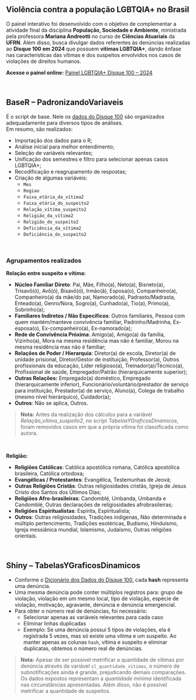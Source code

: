 ## Violência contra a população LGBTQIA+ no Brasil

O painel interativo foi desenvolvido com o objetivo de complementar a atividade final da disciplina **População, Sociedade e Ambiente**, ministrada pela professora **Mariana Andreotti** no curso de **Ciências Atuariais** da **UFRN**. Além disso, busca 
divulgar dados referentes às denúncias realizadas ao **Disque 100 em 2024** que possuem **vítimas LGBTQIA+**, dando ênfase nas características das vítimas e dos suspeitos envolvidos nos casos de violações de direitos humanos.

**Acesse o painel online:** [Painel LGBTQIA+ Disque 100 – 2024](https://renan-balbino.shinyapps.io/Painel-LGBTQIA-Disque100-2024/)  

<br>

## BaseR – PadronizandoVariaveis

É o script de base. Nele os [dados do Disque 100](https://www.gov.br/mdh/pt-br/acesso-a-informacao/dados-abertos/disque100) são organizados adequadamente para diversos tipos de análises.  
Em resumo, são realizados:

- Importação dos dados para o R;  
- Análise inicial para melhor entendimento;  
- Seleção de variáveis relevantes;  
- Unificação dos semestres e filtro para selecionar apenas casos LGBTQIA+;  
- Recodificação e reagrupamento de respostas;  
- Criação de algumas variáveis:  
  - `Mes`  
  - `Regiao`  
  - `Faixa_etária_da_vítima2`  
  - `Faixa_etária_do_suspeito2`  
  - `Relação_vítima_suspeito2`  
  - `Religião_da_vítima2`  
  - `Religião_do_suspeito2`  
  - `Deficiência_da_vítima2`  
  - `Deficiência_do_suspeito2`

<br>

### Agrupamentos realizados

**Relação entre suspeito e vítima:**  
- **Núcleo Familiar Direto**: Pai, Mãe, Filho(a), Neto(a), Bisneto(a), Trisavô(ó), Avô(ó), Bisavô(ó), Irmão(ã), Esposa(o), Companheiro(a), Companheiro(a) da mãe/do pai, Namorado(a), Padrasto/Madrasta, Enteado(a), Genro/Nora, Sogro(a), Cunhado(a), Tio(a), Primo(a), Sobrinho(a);  
- **Familiares Indiretos / Não Específicos**: Outros familiares, Pessoa com quem mantém/manteve convivência familiar, Padrinho/Madrinha, Ex-esposa(o), Ex-companheiro(a), Ex-namorado(a);  
- **Rede de Convivência Próxima**: Amigo(a), Amigo(a) da família, Vizinho(a), Mora na mesma residência mas não é familiar, Morou na mesma residência mas não é familiar;  
- **Relações de Poder / Hierarquia**: Diretor(a) de escola, Diretor(a) de unidade prisional, Diretor/Gestor de instituição, Professor(a), Outros profissionais da educação, Líder religioso(a), Treinador(a)/Técnico(a), Profissional de saúde, Empregador/Patrão (hierarquicamente superior);  
- **Outras Relações:** Empregado(a) doméstico, Empregado (hierarquicamente inferior), Funcionário/voluntário/prestador de serviço para instituição, Prestador(a) de serviço, Aluno(a), Colega de trabalho (mesmo nível hierárquico), Cuidador(a);  
- **Outros**: Não se aplica, Outros.  

> **Nota:** Antes da realização dos cálculos para a variável *Relação_vítima_suspeito2*, no script *TabelasYGraficosDinamicos*, foram removidos casos em que a própria vítima foi classificada como autora.  

<br>

**Religião:**  
- **Religiões Católicas**: Católica apostólica romana, Católica apostólica brasileira, Católica ortodoxa;  
- **Evangélicas / Protestantes**: Evangélica, Testemunhas de Jeová;  
- **Outras Religiões Cristãs**: Outras religiosidades cristãs, Igreja de Jesus Cristo dos Santos dos Últimos Dias;  
- **Religiões Afro-brasileiras**: Candomblé, Umbanda, Umbanda e Candomblé, Outras declarações de religiosidades afrobrasileiras;  
- **Religiões Espiritualistas**: Espírita, Espiritualista;  
- **Outros**: Outras religiosidades, Tradições indígenas, Não determinada e múltiplo pertencimento, Tradições esotéricas, Budismo, Hinduísmo, Igreja messiânica mundial, Islamismo, Judaísmo, Outras religiões orientais.

<br>

## Shiny – TabelasYGraficosDinamicos

- Conforme o [Dicionário dos Dados do Disque 100](https://www.gov.br/mdh/pt-br/acesso-a-informacao/dados-abertos/DicionriodeDadosDisque100.xlsx), cada **hash** representa uma denúncia.  
- Uma mesma denúncia pode conter múltiplos registros para: grupo de violação, violação em um mesmo local, tipo de violação, espécie de violação, motivação, agravante, denúncia e denúncia emergencial.  
- Para obter o número real de denúncias, foi necessário:  
  - Selecionar apenas as variáveis relevantes para cada caso  
  - Eliminar linhas duplicadas  
  - Exemplo: Se uma denúncia possui 5 tipos de violações, ela é registrada 5 vezes, mas só existe uma vítima e um suspeito. Ao manter apenas as colunas `hash`, vítima e suspeito e eliminar duplicatas, obtemos o número real de denúncias. 

> **Nota:** Apesar de ser possível metrificar a quantidade de vítimas por denúncia através da variável `sl_quantidade_vitimas`, o número de subnotificações ainda é grande, prejudicando demais comparações. Os dados expostos representam a *quantidade mínima* identificada nas circunstâncias apresentadas. Além disso, não é possível metrificar a quantidade de suspeitos.  
